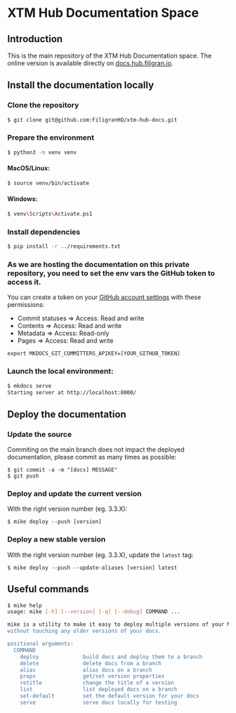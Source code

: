 # XTM Hub Documentation Space

## Introduction

This is the main repository of the XTM Hub Documentation space. The online version is available directly on [docs.hub.filigran.io](https://docs.hub.filigran.io).

## Install the documentation locally

### Clone the repository
```sh
$ git clone git@github.com:FiligranHQ/xtm-hub-docs.git
```

### Prepare the environment
```sh
$ python3 -m venv venv
```

#### MacOS/Linux:
```sh
$ source venv/bin/activate
```

#### Windows:
```sh
$ venv\Scripts\Activate.ps1
```

### Install dependencies
```sh
$ pip install -r ../requirements.txt
```

### As we are hosting the documentation on this private repository, you need to set the env vars the GitHub token to access it.
You can create a token on your [GitHub account settings](https://github.com/settings/tokens) with these permissions:
- Commit statuses => Access: Read and write
- Contents => Access: Read and write
- Metadata => Access: Read-only
- Pages => Access: Read and write

```
export MKDOCS_GIT_COMMITTERS_APIKEY=[YOUR_GITHUB_TOKEN]
```

### Launch the local environment:
```sh
$ mkdocs serve
Starting server at http://localhost:8000/
```

## Deploy the documentation

### Update the source

Commiting on the main branch does not impact the deployed documentation, please commit as many times as possible:
```
$ git commit -a -m "[docs] MESSAGE"
$ git push
```

### Deploy and update the current version

With the right version number (eg. 3.3.X):
```
$ mike deploy --push [version]
```

### Deploy a new stable version

With the right version number (eg. 3.3.X), update the `latest` tag:
```
$ mike deploy --push --update-aliases [version] latest
```

## Useful commands

```sh
$ mike help
usage: mike [-h] [--version] [-q] [--debug] COMMAND ...

mike is a utility to make it easy to deploy multiple versions of your MkDocs-powered docs to a Git branch, suitable for deploying to Github via gh-pages. It's designed to produce one version of your docs at a time. That way, you can easily deploy a new version
without touching any older versions of your docs.

positional arguments:
  COMMAND
    deploy              build docs and deploy them to a branch
    delete              delete docs from a branch
    alias               alias docs on a branch
    props               get/set version properties
    retitle             change the title of a version
    list                list deployed docs on a branch
    set-default         set the default version for your docs
    serve               serve docs locally for testing
```
